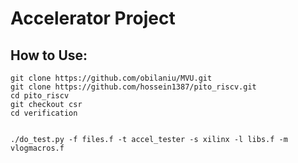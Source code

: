 # Accelerator Project 

## How to Use:
    
    git clone https://github.com/obilaniu/MVU.git
    git clone https://github.com/hossein1387/pito_riscv.git
    cd pito_riscv
    git checkout csr
    cd verification


    ./do_test.py -f files.f -t accel_tester -s xilinx -l libs.f -m vlogmacros.f

